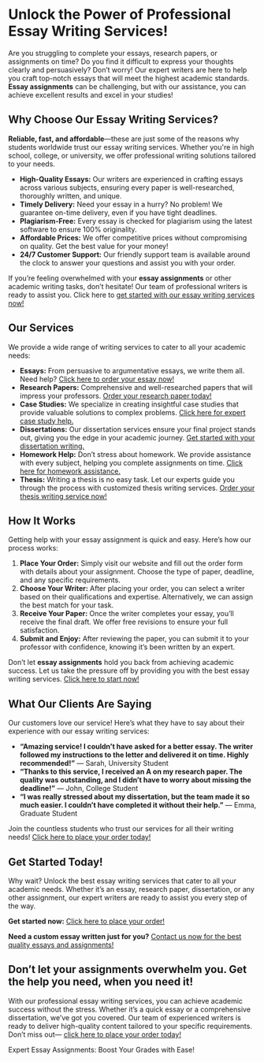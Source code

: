 <h1>Unlock the Power of Professional Essay Writing Services!</h1>

<p>Are you struggling to complete your essays, research papers, or assignments on time? Do you find it difficult to express your thoughts clearly and persuasively? Don’t worry! Our expert writers are here to help you craft top-notch essays that will meet the highest academic standards. <strong>Essay assignments</strong> can be challenging, but with our assistance, you can achieve excellent results and excel in your studies!</p>

<h2>Why Choose Our Essay Writing Services?</h2>

<p><strong>Reliable, fast, and affordable</strong>—these are just some of the reasons why students worldwide trust our essay writing services. Whether you're in high school, college, or university, we offer professional writing solutions tailored to your needs.</p>

<ul>
  <li><strong>High-Quality Essays:</strong> Our writers are experienced in crafting essays across various subjects, ensuring every paper is well-researched, thoroughly written, and unique.</li>
  <li><strong>Timely Delivery:</strong> Need your essay in a hurry? No problem! We guarantee on-time delivery, even if you have tight deadlines.</li>
  <li><strong>Plagiarism-Free:</strong> Every essay is checked for plagiarism using the latest software to ensure 100% originality.</li>
  <li><strong>Affordable Prices:</strong> We offer competitive prices without compromising on quality. Get the best value for your money!</li>
  <li><strong>24/7 Customer Support:</strong> Our friendly support team is available around the clock to answer your questions and assist you with your order.</li>
</ul>

<p>If you’re feeling overwhelmed with your <strong>essay assignments</strong> or other academic writing tasks, don’t hesitate! Our team of professional writers is ready to assist you. Click here to <a href="https://tinyurl.com/topessay?keyword=essay+assignments">get started with our essay writing services now!</a></p>

<h2>Our Services</h2>

<p>We provide a wide range of writing services to cater to all your academic needs:</p>

<ul>
  <li><strong>Essays:</strong> From persuasive to argumentative essays, we write them all. Need help? <a href="https://tinyurl.com/topessay?keyword=essay+assignments">Click here to order your essay now!</a></li>
  <li><strong>Research Papers:</strong> Comprehensive and well-researched papers that will impress your professors. <a href="https://tinyurl.com/topessay?keyword=essay+assignments">Order your research paper today!</a></li>
  <li><strong>Case Studies:</strong> We specialize in creating insightful case studies that provide valuable solutions to complex problems. <a href="https://tinyurl.com/topessay?keyword=essay+assignments">Click here for expert case study help.</a></li>
  <li><strong>Dissertations:</strong> Our dissertation services ensure your final project stands out, giving you the edge in your academic journey. <a href="https://tinyurl.com/topessay?keyword=essay+assignments">Get started with your dissertation writing.</a></li>
  <li><strong>Homework Help:</strong> Don’t stress about homework. We provide assistance with every subject, helping you complete assignments on time. <a href="https://tinyurl.com/topessay?keyword=essay+assignments">Click here for homework assistance.</a></li>
  <li><strong>Thesis:</strong> Writing a thesis is no easy task. Let our experts guide you through the process with customized thesis writing services. <a href="https://tinyurl.com/topessay?keyword=essay+assignments">Order your thesis writing service now!</a></li>
</ul>

<h2>How It Works</h2>

<p>Getting help with your essay assignment is quick and easy. Here’s how our process works:</p>

<ol>
  <li><strong>Place Your Order:</strong> Simply visit our website and fill out the order form with details about your assignment. Choose the type of paper, deadline, and any specific requirements.</li>
  <li><strong>Choose Your Writer:</strong> After placing your order, you can select a writer based on their qualifications and expertise. Alternatively, we can assign the best match for your task.</li>
  <li><strong>Receive Your Paper:</strong> Once the writer completes your essay, you’ll receive the final draft. We offer free revisions to ensure your full satisfaction.</li>
  <li><strong>Submit and Enjoy:</strong> After reviewing the paper, you can submit it to your professor with confidence, knowing it’s been written by an expert.</li>
</ol>

<p>Don’t let <strong>essay assignments</strong> hold you back from achieving academic success. Let us take the pressure off by providing you with the best essay writing services. <a href="https://tinyurl.com/topessay?keyword=essay+assignments">Click here to start now!</a></p>

<h2>What Our Clients Are Saying</h2>

<p>Our customers love our service! Here’s what they have to say about their experience with our essay writing services:</p>

<ul>
  <li><strong>“Amazing service! I couldn’t have asked for a better essay. The writer followed my instructions to the letter and delivered it on time. Highly recommended!”</strong> — Sarah, University Student</li>
  <li><strong>“Thanks to this service, I received an A on my research paper. The quality was outstanding, and I didn’t have to worry about missing the deadline!”</strong> — John, College Student</li>
  <li><strong>“I was really stressed about my dissertation, but the team made it so much easier. I couldn’t have completed it without their help.”</strong> — Emma, Graduate Student</li>
</ul>

<p>Join the countless students who trust our services for all their writing needs! <a href="https://tinyurl.com/topessay?keyword=essay+assignments">Click here to place your order today!</a></p>

<h2>Get Started Today!</h2>

<p>Why wait? Unlock the best essay writing services that cater to all your academic needs. Whether it’s an essay, research paper, dissertation, or any other assignment, our expert writers are ready to assist you every step of the way.</p>

<p><strong>Get started now:</strong> <a href="https://tinyurl.com/topessay?keyword=essay+assignments">Click here to place your order!</a></p>

<p><strong>Need a custom essay written just for you?</strong> <a href="https://tinyurl.com/topessay?keyword=essay+assignments">Contact us now for the best quality essays and assignments!</a></p>

<h2>Don’t let your assignments overwhelm you. Get the help you need, when you need it!</h2>

<p>With our professional essay writing services, you can achieve academic success without the stress. Whether it’s a quick essay or a comprehensive dissertation, we’ve got you covered. Our team of experienced writers is ready to deliver high-quality content tailored to your specific requirements. Don’t miss out— <a href="https://tinyurl.com/topessay?keyword=essay+assignments">click here to place your order today!</a></p>
Expert Essay Assignments: Boost Your Grades with Ease!
